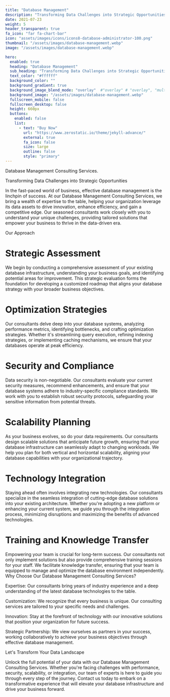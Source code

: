 ```yaml
---
title: "Database Management"
description: "Transforming Data Challenges into Strategic Opportunities."
date: 2021-07-23
weight: 5
header_transparent: true
fa_icon: "far fa-chart-bar"
icon: "assets/images/icons/icons8-database-administrator-100.png"
thumbnail: "/assets/images/database-management.webp"
image: "/assets/images/database-management.webp"

hero:
  enabled: true
  heading: "Database Management"
  sub_heading: "Transforming Data Challenges into Strategic Opportunities."
  text_color: "#ffffff"
  background_color: ""
  background_gradient: true
  background_image_blend_mode: "overlay"  #"overlay" # "overlay", "multiply", "screen"
  background_image: "/assets/images/database-management.webp"
  fullscreen_mobile: false
  fullscreen_desktop: false
  height: 660px
  buttons:
    enabled: false
    list:
      - text: "Buy Now"
        url: "https://www.zerostatic.io/theme/jekyll-advance/"
        external: true
        fa_icon: false
        size: large
        outline: false
        style: "primary"
---
```


Database Management Consulting Services.

Transforming Data Challenges into Strategic Opportunities

In the fast-paced world of business, effective database management is the linchpin of success. At our Database Management Consulting Services, we bring a wealth of expertise to the table, helping your organization leverage its data assets to drive innovation, enhance efficiency, and gain a competitive edge. Our seasoned consultants work closely with you to understand your unique challenges, providing tailored solutions that empower your business to thrive in the data-driven era.

Our Approach

# Strategic Assessment

We begin by conducting a comprehensive assessment of your existing database infrastructure, understanding your business goals, and identifying potential areas for improvement. This strategic evaluation forms the foundation for developing a customized roadmap that aligns your database strategy with your broader business objectives.

# Optimization Strategies

Our consultants delve deep into your database systems, analyzing performance metrics, identifying bottlenecks, and crafting optimization strategies. Whether it's streamlining query execution, refining indexing strategies, or implementing caching mechanisms, we ensure that your databases operate at peak efficiency.

# Security and Compliance

Data security is non-negotiable. Our consultants evaluate your current security measures, recommend enhancements, and ensure that your database systems adhere to industry-specific compliance standards. We work with you to establish robust security protocols, safeguarding your sensitive information from potential threats.

# Scalability Planning

As your business evolves, so do your data requirements. Our consultants design scalable solutions that anticipate future growth, ensuring that your database infrastructure can seamlessly adapt to changing workloads. We help you plan for both vertical and horizontal scalability, aligning your database capabilities with your organizational trajectory.

# Technology Integration

Staying ahead often involves integrating new technologies. Our consultants specialize in the seamless integration of cutting-edge database solutions into your existing architecture. Whether you're adopting a new platform or enhancing your current system, we guide you through the integration process, minimizing disruptions and maximizing the benefits of advanced technologies.

# Training and Knowledge Transfer

Empowering your team is crucial for long-term success. Our consultants not only implement solutions but also provide comprehensive training sessions for your staff. We facilitate knowledge transfer, ensuring that your team is equipped to manage and optimize the database environment independently.
Why Choose Our Database Management Consulting Services?

Expertise: Our consultants bring years of industry experience and a deep understanding of the latest database technologies to the table.

Customization: We recognize that every business is unique. Our consulting services are tailored to your specific needs and challenges.

Innovation: Stay at the forefront of technology with our innovative solutions that position your organization for future success.

Strategic Partnership: We view ourselves as partners in your success, working collaboratively to achieve your business objectives through effective database management.

Let's Transform Your Data Landscape

Unlock the full potential of your data with our Database Management Consulting Services. Whether you're facing challenges with performance, security, scalability, or integration, our team of experts is here to guide you through every step of the journey. Contact us today to embark on a transformative experience that will elevate your database infrastructure and drive your business forward.